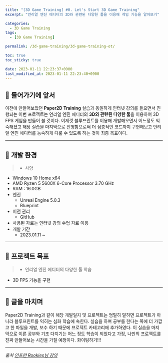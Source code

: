 ```yaml
---
title: "[3D Game Training] #0. Let's Start 3D Game Training"
excerpt: "언리얼 엔진 에디터의 3D와 관련된 다양한 툴을 이용해 게임 기능을 알아보기"

categories:
  - 3D Game Training
tags:
  - [3D Game Training]

permalink: /3d-game-training/3d-game-training-ot/

toc: true
toc_sticky: true

date: 2023-01-11 22:23:37+0900
last_modified_at: 2023-01-11 22:23:40+0900
---
```


## 👻 들어가기에 앞서
이전에 만들어보았던 **Paper2D Training** 실습과 동일하게 인터넷 강의를 들으면서 진행되는 이번 프로젝트는 언리얼 엔진 에디터의 **3D와 관련된 다양한 툴**을 이용하여 3D FPS 게임을 만들어 볼 것이다. 이제껏 블루프린트를 이용해 개발해오면서 어느정도 익숙해졌고 해당 실습을 마지막으로 진행함으로써 더 심층적인 코드까지 구현해보고 언리얼 엔진 에디터를 능숙하게 다룰 수 있도록 하는 것이 최종 목표이다.

***

## 👻 개발 환경
> - 사양
  - Windows 10 Home x64
  - AMD Ryzen 5 5600X 6-Core Processor 3.70 GHz
  - RAM : 16.0GB
- 엔진
  - Unreal Engine 5.0.3
  - Blueprint
- 버전 관리
  - GitHub
- 사용된 자료는 인터넷 강의 수업 자료 이용
- 개발 기간
  - 2023.01.11 ~

***

## 👻 프로젝트 목표
> - 언리얼 엔진 에디터의 다양한 툴 학습
- 3D FPS 기능을 구현

***

## 👻 글을 마치며
Paper2D Training과 같이 해당 개발일지 및 프로젝트는 엄밀히 말하면 프로젝트가 아니라 블루프린트를 익히는 심화 학습에 속한다. 실습을 하며 공부를 한다는 쪽에 더 가깝고 한 파일을 개발, 보수 하기 때문에 프로젝트 카테고리에 추가하였다. 이 실습을 마지막으로 이론 공부와 기초 다지기는 어느 정도 학습이 되었다고 가정, 나만의 프로젝트를 진짜 만들어보는 시간을 가질 예정이다. 화이팅하기!!!

***

_출처_
_[인프런 Rookies님 강의](https://inf.run/AXLS)_